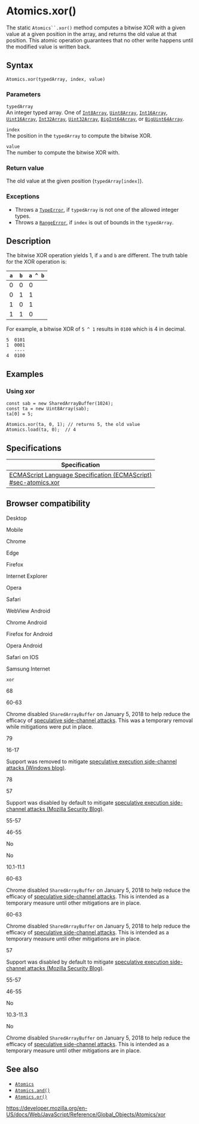 # Atomics.xor()

The static ` Atomics``.xor() ` method computes a bitwise XOR with a given value at a given position in the array, and returns the old value at that position. This atomic operation guarantees that no other write happens until the modified value is written back.

## Syntax

    Atomics.xor(typedArray, index, value)

### Parameters

`typedArray`  
An integer typed array. One of [`Int8Array`](../int8array), [`Uint8Array`](../uint8array), [`Int16Array`](../int16array), [`Uint16Array`](../uint16array), [`Int32Array`](../int32array), [`Uint32Array`](../uint32array), [`BigInt64Array`](../bigint64array), or [`BigUint64Array`](../biguint64array).

`index`  
The position in the `typedArray` to compute the bitwise XOR.

`value`  
The number to compute the bitwise XOR with.

### Return value

The old value at the given position (`typedArray[index]`).

### Exceptions

-   Throws a [`TypeError`](../typeerror), if `typedArray` is not one of the allowed integer types.
-   Throws a [`RangeError`](../rangeerror), if `index` is out of bounds in the `typedArray`.

## Description

The bitwise XOR operation yields 1, if `a` and `b` are different. The truth table for the XOR operation is:

<table><thead><tr class="header"><th><code>a</code></th><th><code>b</code></th><th><code>a ^ b</code></th></tr></thead><tbody><tr class="odd"><td>0</td><td>0</td><td>0</td></tr><tr class="even"><td>0</td><td>1</td><td>1</td></tr><tr class="odd"><td>1</td><td>0</td><td>1</td></tr><tr class="even"><td>1</td><td>1</td><td>0</td></tr></tbody></table>

For example, a bitwise XOR of `5 ^ 1` results in `0100` which is 4 in decimal.

    5  0101
    1  0001
       ----
    4  0100

## Examples

### Using xor

    const sab = new SharedArrayBuffer(1024);
    const ta = new Uint8Array(sab);
    ta[0] = 5;

    Atomics.xor(ta, 0, 1); // returns 5, the old value
    Atomics.load(ta, 0);  // 4

## Specifications

<table><thead><tr class="header"><th>Specification</th></tr></thead><tbody><tr class="odd"><td><a href="https://tc39.es/ecma262/#sec-atomics.xor">ECMAScript Language Specification (ECMAScript)<br />
<span class="small">#sec-atomics.xor</span></a></td></tr></tbody></table>

## Browser compatibility

Desktop

Mobile

Chrome

Edge

Firefox

Internet Explorer

Opera

Safari

WebView Android

Chrome Android

Firefox for Android

Opera Android

Safari on IOS

Samsung Internet

`xor`

68

60-63

Chrome disabled `SharedArrayBuffer` on January 5, 2018 to help reduce the efficacy of [speculative side-channel attacks](https://www.chromium.org/Home/chromium-security/ssca). This was a temporary removal while mitigations were put in place.

79

16-17

Support was removed to mitigate [speculative execution side-channel attacks (Windows blog)](https://blogs.windows.com/msedgedev/2018/01/03/speculative-execution-mitigations-microsoft-edge-internet-explorer).

78

57

Support was disabled by default to mitigate [speculative execution side-channel attacks (Mozilla Security Blog)](https://blog.mozilla.org/security/2018/01/03/mitigations-landing-new-class-timing-attack/).

55-57

46-55

No

No

10.1-11.1

60-63

Chrome disabled `SharedArrayBuffer` on January 5, 2018 to help reduce the efficacy of [speculative side-channel attacks](https://www.chromium.org/Home/chromium-security/ssca). This is intended as a temporary measure until other mitigations are in place.

60-63

Chrome disabled `SharedArrayBuffer` on January 5, 2018 to help reduce the efficacy of [speculative side-channel attacks](https://www.chromium.org/Home/chromium-security/ssca). This is intended as a temporary measure until other mitigations are in place.

57

Support was disabled by default to mitigate [speculative execution side-channel attacks (Mozilla Security Blog)](https://blog.mozilla.org/security/2018/01/03/mitigations-landing-new-class-timing-attack/).

55-57

46-55

No

10.3-11.3

No

Chrome disabled `SharedArrayBuffer` on January 5, 2018 to help reduce the efficacy of [speculative side-channel attacks](https://www.chromium.org/Home/chromium-security/ssca). This is intended as a temporary measure until other mitigations are in place.

## See also

-   [`Atomics`](../atomics)
-   [`Atomics.and()`](and)
-   [`Atomics.or()`](or)

<a href="https://developer.mozilla.org/en-US/docs/Web/JavaScript/Reference/Global_Objects/Atomics/xor" class="_attribution-link">https://developer.mozilla.org/en-US/docs/Web/JavaScript/Reference/Global_Objects/Atomics/xor</a>
